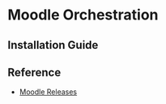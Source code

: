 # Moodle Orchestration

## Installation Guide

## Reference
- [Moodle Releases](https://download.moodle.org/releases/latest/)
